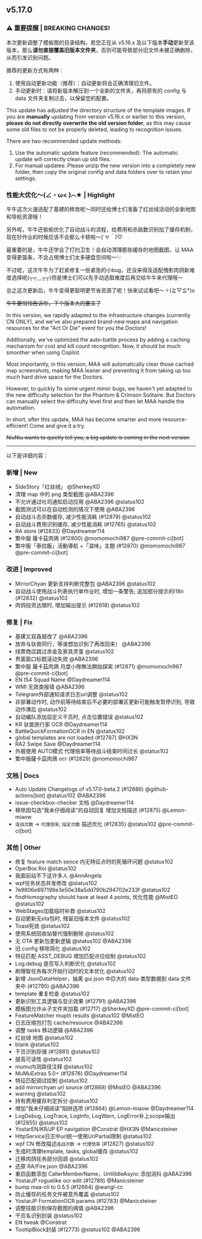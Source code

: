 ## v5.17.0

### ⚠️ 重要提醒 | BREAKING CHANGES!

本次更新调整了模板图的目录结构，若您正在从 v5.16.x 及以下版本**手动**更新至该版本，那么**请勿直接覆盖旧版本文件夹**，否则可能导致部分旧文件未被正确删除，从而引发识别问题。

推荐的更新方式有两种：
1. 使用自动更新功能（推荐）：自动更新将会正确清理旧文件。
2. 手动更新时：请将新版本解压到一个全新的文件夹，再将原有的 config 与 data 文件夹复制过去，以保留您的配置。

This update has adjusted the directory structure of the template images. If you are **manually** updating from version v5.16.x or earlier to this version, **please do not directly overwrite the old version folder**, as this may cause some old files to not be properly deleted, leading to recognition issues.

There are two recommended update methods:
1. Use the automatic update feature (recommended): The automatic update will correctly clean up old files.
2. For manual updates: Please unzip the new version into a completely new folder, then copy the original config and data folders over to retain your settings.

### 性能大优化～(∠・ω< )⌒★ | Highlight

牛牛这次火速适配了基建的修改呢～同时还给博士们准备了红丝绒活动的全新地图和导航资源哦！

另外呢，牛牛还偷偷优化了自动战斗的流程，给费用和杀敌数识别加了缓存机制，现在抄作业的时候应该不会那么卡顿啦～(´∀｀)♡

最重要的是，牛牛还学会了打扫卫生！会自动清理那些缓存的地图截图，让 MAA 变得更苗条，不会占用博士们太多硬盘空间啦～✨

不过呢，这次牛牛为了赶紧修复一些紧急的小bug，还没来得及适配傀影肉鸽新难度选择呢(┬┬﹏┬┬)但是博士们可以先手动选取难度后再交给牛牛来代理哦～

总之这次更新后，牛牛变得更聪明更节省资源了呢！快来试试看吧～ヾ(≧▽≦*)o

~~牛牛要悄悄告诉你，下个版本大的要来了~~

In this version, we rapidly adapted to the infrastructure changes (currently CN ONLY), and we've also prepared brand-new maps and navigation resources for the "Act Or Die" event for you the Doctors!

Additionally, we've optimized the auto-battle process by adding a caching mechanism for cost and kill count recognition. Now, it should be much smoother when using Copilot.

Most importantly, in this version, MAA will automatically clear those cached map screenshots, making MAA leaner and preventing it from taking up too much hard drive space for the Doctors.

However, to quickly fix some urgent minor bugs, we haven't yet adapted to the new difficulty selection for the Phantom & Crimson Solitaire. But Doctors can manually select the difficulty level first and then let MAA handle the automation.

In short, after this update, MAA has become smarter and more resource-efficient! Come and give it a try.

~~NiuNiu wants to quietly tell you, a big update is coming in the next version~~

---

以下是详细内容：

### 新增 | New

* SideStory「红丝绒」 @SherkeyXD
* 清理 map 中的 png 类型截图 @ABA2396
* 不允许通过吐司通知启动应用 @ABA2396 @status102
* 截图测试可以在自动检测的情况下使用 @ABA2396
* 自动战斗击杀数缓存, 减少性能消耗 (#12879) @status102
* 自动战斗费用识别缓存, 减少性能消耗 (#12765) @status102
* RA store (#12833) @Daydreamer114
* 繁中服 薩卡茲肉鴿 (#12800) @momomochi987 @pre-commit-ci[bot]
* 繁中服「泰拉飯」活動導航 +「滋味」主題 (#12870) @momomochi987 @pre-commit-ci[bot]

### 改进 | Improved

* MirrorChyan 更新支持判断完整包 @ABA2396 @status102
* 自动战斗使用战斗列表执行单作业时, 增加一条警告; 追加部分提示的i18n (#12832) @status102
* 肉鸽投资达限时, 增加输出提示 (#12818) @status102

### 修复 | Fix

* 基建又双叒叕改了 @ABA2396
* 放弃与驮兽同行，等谁想加识别了再改回来） @ABA2396
* 绿票商店跳过赤金及家具灵茧 @status102
* 界面窗口标题滚动失效 @ABA2396
* 繁中服 薩卡茲肉鴿 月度小隊無法開始探索 (#12871) @momomochi987 @pre-commit-ci[bot]
* EN IS4 Squad Name @Daydreamer114
* WMI 无效类报错 @ABA2396
* Telegram外部通知请求日志uri调整 @status102
* 非部署动作时, 动作前等待结束后不必要的部署区更新可能触发暂停识别, 导致动作滞后 @status102
* 自动编队添加自定义干员时, 点击位置错误 @status102
* KR 驮兽旅行家 OCR @Daydreamer114
* BattleQuickFormationOCR in EN @status102
* global templates are not loaded (#12787) @HX3N
* RA2 Swipe Save @Daydreamer114
* 外服使用 AUTO模式 代理倍率等待战斗结束时间过长 @status102
* 繁中服薩卡茲肉鴿 ocr (#12829) @momomochi987

### 文档 | Docs

* Auto Update Changelogs of v5.17.0-beta.2 (#12886) @github-actions[bot] @status102 @ABA2396
* issue-checkbox-checker 文档 @Daydreamer114
* 移除因勾选"我未仔细阅读"的自动回复 增加文档描述 (#12875) @Lemon-miaow
* `连战次数` -> `代理倍率`; `指定次数` 描述优化 (#12835) @status102 @pre-commit-ci[bot]

### 其他 | Other

* 修复 feature match sence 内无特征点时的死循环问题 @status102
* OperBox Roi @status102
* 我面前站不下这许多人 @AnnAngela
* wpf任务状态并发修改 @status102
* 7e9806e697198e3e50e38a5dd790b294702e233f @status102
* findHomography should have at least 4 points, 优化性能 @MistEO @status102
* WebStages加载临时补救 @status102
* 自动更新无ota包时, 残留旧版本文件 @status102
* Toast死锁 @status102
* 使用系统回收站替代强制删除 @status102
* 无 OTA 更新包更新逻辑 @status102 @ABA2396
* 旧 config 移除简化 @status102
* 特征匹配 ASST_DEBUG 增加匹配点位绘制 @status102
* Log.debug 是否写入判断优化 @status102
* 刷理智任务每次开始行动时的文本优化 @status102
* 新增 JsonDataHelper，抽离 gui.json 中巨大的 data 类型数据到 data 文件夹中 (#12795) @ABA2396
* template 重复检查 @status102
* 更新识别工具逻辑与显示效果 (#12791) @ABA2396
* 模板图允许从子文件夹加载 (#12717) @SherkeyXD @pre-commit-ci[bot]
* FeatureMatcher muplti results @status102 @MistEO
* 日志压缩包打包 cache/resource @ABA2396
* 调整 tasks 移动逻辑 @ABA2396
* 红丝绒 地图 @status102
* blank @status102
* 干员识别存储 (#12881) @status102
* 提高可读性 @status102
* mumu内测路径注释 @status102
* MuMuExtras 5.0+ (#12876) @Daydreamer114
* 特征匹配调试绘制 @status102
* add mirrorchyan url source (#12869) @MistEO @ABA2396
* warning @status102
* 持有费用缓存判定拆分 @status102
* 增加“我未仔细阅读”陷阱选项 (#12864) @Lemon-miaow @Daydreamer114
* LogDebug, LogTrace, LogInfo, LogWarn, LogError补上scope输出 (#12855) @status102
* YostarEN/KR/JP EP navigation @Constrat @HX3N @Manicsteiner
* HttpService日志中uri统一使用UriPartial限制 @status102
* wpf CN 修改描述`连战次数` -> `代理倍率` (#12827) @status102
* 生成时清理template, tasks, global缓存 @status102
* 迁移肉鸽任务部分回调 @status102
* 还原 RA/Fire.json @ABA2396
* 重启函数添加 CallerMemberName，UntilIdleAsync 添加消抖 @ABA2396
* YostarJP roguelike ocr edit (#12789) @Manicsteiner
* bump maa-cli to 0.5.5 (#12664) @wangl-cc
* 防止缓存的任务文件被意外覆盖 @status102
* YostarJP FormationOCR params (#12783) @Manicsteiner
* 调整技能识别保存截图的阈值 @ABA2396
* 干员名识别封装 @status102
* EN tweak @Constrat
* TooltipBlock封装 (#12773) @status102 @ABA2396
